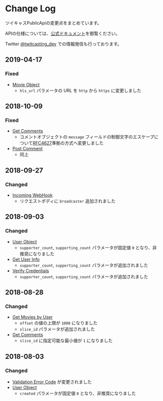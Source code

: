 # Change Log

ツイキャスPublicApiの変更点をまとめています。

APIの仕様については、[公式ドキュメント](https://apiv2-doc.twitcasting.tv/#get-user-info)を御覧ください。

Twitter [@twitcasting_dev](https://twitter.com/twitcasting_dev) での情報発信も行っております。

## 2019-04-17
### Fixed
- [Movie Object](https://apiv2-doc.twitcasting.tv/#movie-object)
  - `hls_url` パラメータの URL を `http` から `https` に変更しました

## 2018-10-09
### Fixed
- [Get Comments](https://apiv2-doc.twitcasting.tv/#get-comments)
  - コメントオブジェクトの `message` フィールドの制御文字のエスケープについて[RFC4627](https://www.ietf.org/rfc/rfc4627.txt)準拠の方式へ変更しました
- [Post Comment](https://apiv2-doc.twitcasting.tv/#post-comment)
  - 同上


## 2018-09-27
### Changed
- [Incoming WebHook](https://apiv2-doc.twitcasting.tv/#incoming-webhook)
  - リクエストボディに `broadcaster` 追加されました

## 2018-09-03
### Changed
- [User Object](https://apiv2-doc.twitcasting.tv/#get-user-info)
  - `supporter_count`, `supporting_count` パラメータが固定値 `0` となり、非推奨になりました
- [Get User Info](https://apiv2-doc.twitcasting.tv/#get-user-info)
  - `supporter_count`, `supporting_count` パラメータが追加されました
- [Verify Credentials](https://apiv2-doc.twitcasting.tv/#verify-credentials)
  - `supporter_count`, `supporting_count` パラメータが追加されました

## 2018-08-28
### Changed
- [Get Movies by User](https://apiv2-doc.twitcasting.tv/#get-movies-by-user)
  - `offset` の値の上限が `1000` になりました
  - `slice_id` パラメータが追加されました
- [Get Comments](https://apiv2-doc.twitcasting.tv/#get-comments)
  - `slice_id` に指定可能な最小値が `1` になりました

## 2018-08-03
### Changed
- [Validation Error Code](https://apiv2-doc.twitcasting.tv/#validation-error-code-1001) が変更されました
- [User Object](https://apiv2-doc.twitcasting.tv/#get-user-info)
  - `created` パラメータが固定値 `0` となり、非推奨になりました

